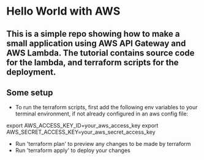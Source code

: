 # Hello World with AWS
## This is a simple repo showing how to make a small application using AWS API Gateway and AWS Lambda. The tutorial contains source code for the lambda, and terraform scripts for the deployment.

## Some setup
- To run the terraform scripts, first add the following env variables to your terminal environment, if not already configured in an aws config file:

export AWS_ACCESS_KEY_ID=your_aws_access_key
export AWS_SECRET_ACCESS_KEY=your_aws_secret_access_key

- Run 'terraform plan' to preview any changes to be made by terraform
- Run 'terraform apply' to deploy your changes